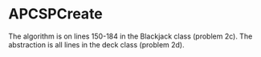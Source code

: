 # APCSPCreate
The algorithm is on lines 150-184 in the Blackjack class (problem 2c). The abstraction is all lines in the deck class (problem 2d).
